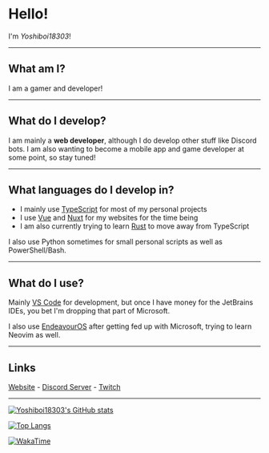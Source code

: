 # Hello!
I'm *Yoshiboi18303*!

---

## What am I?
I am a gamer and developer!

---

## What do I develop?
I am mainly a **web developer**, although I do develop other stuff like Discord bots. I am also wanting to become a mobile app and game developer at some point, so stay tuned!

---

## What languages do I develop in?

- I mainly use [TypeScript](https://www.typescriptlang.org/) for most of my personal projects
- I use [Vue](https://vuejs.org/) and [Nuxt](https://nuxt.com) for my websites for the time being
- I am also currently trying to learn [Rust](https://www.rust-lang.org/) to move away from TypeScript

I also use Python sometimes for small personal scripts as well as PowerShell/Bash.

---

## What do I use?

Mainly [VS Code](https://code.visualstudio.com) for development, but once I have money for the JetBrains IDEs, you bet I'm dropping that part of Microsoft.

I also use [EndeavourOS](https://endeavouros.com/) after getting fed up with Microsoft, trying to learn Neovim as well.

---

## Links
[Website](https://yoshiboi18303.carrd.co/) - [Discord Server](https://discord.gg/PDJbM6tHzY) - [Twitch](https://twitch.tv/yoshiboi18303)

---

[![Yoshiboi18303's GitHub stats](https://github-readme-stats.vercel.app/api?username=Yoshiboi18303&theme=synthwave)](https://github.com/anuraghazra/github-readme-stats)

[![Top Langs](https://github-readme-stats.vercel.app/api/top-langs/?username=Yoshiboi18303&theme=synthwave)](https://github.com/anuraghazra/github-readme-stats)

[![WakaTime](https://wakatime.com/badge/user/66ed4421-de7f-45c1-8b2c-6b2ed39f104a.svg)](https://wakatime.com/@66ed4421-de7f-45c1-8b2c-6b2ed39f104a)
